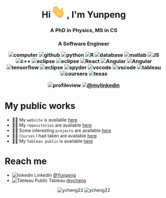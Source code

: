 <!--
**ycheng22/ycheng22** is a ✨ _special_ ✨ repository because its `README.md` (this file) appears on your GitHub profile.

Here are some ideas to get you started:

- 🔭 I’m currently working on ...
- 🌱 I’m currently learning ...
- 👯 I’m looking to collaborate on ...
- 🤔 I’m looking for help with ...
- 💬 Ask me about ...
- 📫 How to reach me: ...
- 😄 Pronouns: ...
- ⚡ Fun fact: ...
-->
<h1 align="center">Hi <img width="45" src="waving_hand.gif">, I'm Yunpeng </h1>

<h3 align="center">A PhD in Physics, MS in CS
<h3 align="center">A Software Engineer

<p align="center">
  <img src="https://img.icons8.com/cotton/64/000000/computer.png" alt="computer" width="20" height="20"/> 
  <img src="https://img.icons8.com/ios-filled/50/000000/github.png" alt="github" width="20" height="20"/> 
  <img src="https://img.icons8.com/color/48/000000/python.png" alt="python" width="20" height="20"/> 
  <img src="https://img.icons8.com/cute-clipart/64/000000/r--v1.png" alt="R" width="20" height="20"/> 
  <img src="https://img.icons8.com/plasticine/100/000000/oracle-pl-sql--v3.png" alt="database" width="20" height="20"/> 
  <img src="https://img.icons8.com/fluent/48/000000/matlab.png" alt="matlab" width="20" height="20"/> 
  <img src="https://img.icons8.com/ios-filled/50/000000/javascript.png" alt="JS" width="20" height="20"/> 
  <img src="https://img.icons8.com/ios-filled/50/000000/c-plus-plus-logo.png" alt="c++" width="20" height="20"/> 
  <img src="https://img.icons8.com/ios-filled/50/000000/c-sharp-logo.png" alt="eclipse" width="20" height="20"/> 
  <img src="https://img.icons8.com/external-tal-revivo-shadow-tal-revivo/24/000000/external-net-or-dot-net-a-software-framework-developed-by-microsoft-logo-shadow-tal-revivo.png" alt="eclipse" width="20" height="20"/> 
  
  <img src="https://img.icons8.com/officel/16/000000/react.png" alt="React" width="20" height="20"/> 
  <img src="https://img.icons8.com/color/48/000000/angularjs.png" alt="Angular" width="20" height="20"/> 
  <img src="https://img.icons8.com/color/48/000000/amazon-web-services.png" alt="Angular" width="20" height="20"/> 
  <img src="https://img.icons8.com/color/48/000000/tensorflow.png" alt="tensorflow" width="20" height="20"/> 
  
  <img src="https://img.icons8.com/officel/16/000000/java-eclipse.png" alt="eclipse" width="20" height="20"/> 
  <img src="https://img.icons8.com/fluent/48/000000/spyder-ide.png" alt="spyder" width="20" height="20"/> 
  <img src="https://img.icons8.com/fluency/48/000000/visual-studio.png" alt="vscode" width="20" height="20"/> 
  <img src="https://www.vectorlogo.zone/logos/visualstudio_code/visualstudio_code-icon.svg" alt="vscode" width="20" height="20"/> 
  <img src="https://img.icons8.com/color/48/000000/tableau-software.png" alt="tableau" width="20" height="20"/> 
  
  <img src="https://www.vectorlogo.zone/logos/coursera/coursera-icon.svg" alt="coursera" width="20" height="20"/> 
  
  <img src="https://img.icons8.com/color/48/000000/texas-flag.png" alt="texas" width="20" height="20"/> 
</p>

<p align="center">

   <img src="https://komarev.com/ghpvc/?username=ycheng22" alt="profileview" />
   <a href="https://www.linkedin.com/in/yunpeng-cheng-aa8142127/"><img src="https://img.shields.io/badge/--linkedin?label=LinkedIn&logo=LinkedIn&style=social" alt="@mylinkedin" /></a>
</p>

# My public works
- 👨‍💻 My `website` is available [here](https://ycheng22.github.io/)
- 👨‍💻 My `repositories` are available [here](https://github.com/ycheng22?tab=repositories)
- 👨‍💻 Some interesting `projects` are available [here](https://github.com/ycheng22/Projects)
- 👨‍💻 `Courses` I had taken are available [here](https://github.com/ycheng22/Courses_)
- 👨‍💻 My `Tableau public` is available [here](https://public.tableau.com/profile/ycheng#!/)

# Reach me
- <img src="https://img.icons8.com/color/48/000000/linkedin.png" alt="linkedin" width="20" height="20"/> LinkedIn [@Yunpeng](https://www.linkedin.com/in/yunpeng-cheng-aa8142127/)
- <img src="https://img.icons8.com/color/48/000000/tableau-software.png" alt="Tableau Public" width="20" height="20"/> Tableau [@ycheng](https://public.tableau.com/profile/ycheng#!/)

<p align="center"> 
  <img src="https://github-readme-stats.vercel.app/api?username=ycheng22&show_icons=true" alt="ycheng22" />
    <img src="https://github-readme-stats.vercel.app/api/top-langs/?username=ycheng22&layout=compact" alt="ycheng22" />
</p>
